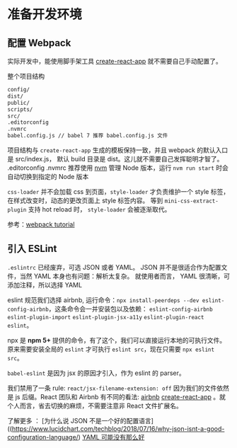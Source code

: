 # 准备开发环境

## 配置 Webpack
实际开发中，能使用脚手架工具 [create-react-app](https://github.com/facebook/create-react-app) 就不需要自己手动配置了。

整个项目结构
```bash
config/
dist/
public/
scripts/
src/
.editorconfig
.nvmrc
babel.config.js // babel 7 推荐 babel.config.js 文件
```
项目结构与 `create-react-app` 生成的模板保持一致，并且 webpack 的默认入口是 src/index.js， 默认 build 目录是 dist。这儿就不需要自己发挥聪明才智了。
.editorconfig
.nvmrc 推荐使用 [nvm](https://github.com/creationix/nvm) 管理 Node 版本，运行 `nvm run start` 时会自动切换到指定的 Node 版本

`css-loader` 并不会加载 css 到页面，`style-loader` 才负责维护一个 style 标签，在样式改变时，动态的更改页面上 style 标签内容。
等到 `mini-css-extract-plugin` 支持 hot reload 时， `style-loader` 会被逐渐取代。

参考：[webpack tutorial](https://www.valentinog.com/blog/webpack-tutorial/)

## 引入 ESLint

`.eslintrc` 已经废弃，可选 JSON 或者 YAML。 JSON 并不是很适合作为配置文件，当然 YAML 本身也有问题：解析太复杂。
就使用者而言， YAML 很清晰，可添加注释，所以选择 YAML

eslint 规范我们选择 airbnb, 运行命令：`npx install-peerdeps --dev eslint-config-airbnb`，这条命令会一并安装包以及依赖：
`eslint-config-airbnb` `eslint-plugin-import` `eslint-plugin-jsx-a11y` `eslint-plugin-react` `eslint`。

npx 是 **npm 5+** 提供的命令，有了这个，我们可以直接运行本地的可执行文件。原来需要安装全局的 `eslint` 才可执行 `eslint src`，现在只需要 `npx eslint src`。

`babel-eslint` 是因为 jsx 的原因才引入，作为 eslint 的 parser。

我们禁用了一条 rule: `react/jsx-filename-extension: off` 因为我们的文件依然是 js 后缀。React 团队和 Airbnb 有不同的看法: [airbnb](https://github.com/airbnb/javascript/issues/1235)
[create-react-app](https://github.com/facebook/create-react-app/issues/87) 。就个人而言，省去切换的麻烦，不需要注意非 React 文件扩展名。

了解更多 ：
[为什么说 JSON 不是一个好的配置语言]((https://www.lucidchart.com/techblog/2018/07/16/why-json-isnt-a-good-configuration-language/)
[YAML 可能没有那么好](https://arp242.net/weblog/yaml_probably_not_so_great_after_all.html)
